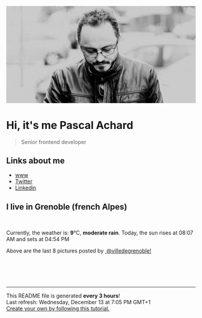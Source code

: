 ![Pascal Achard](./images/photo-pascal-achard.jpg)
# Hi, it's me Pascal Achard
> Senior frontend developer

## Links about me
- [www](https://www.pascal-achard.com)
- [Twitter](https://twitter.com/botmaster)
- [Linkedin](http://www.linkedin.com/in/pascal-achard)


## I live in Grenoble (french Alpes)
<img src="https://openweathermap.org/img/wn/10n@2x.png" alt="">

Currently, the weather is: **9**°C, **moderate rain**.
Today, the sun rises at 08:07 AM and sets at 04:54 PM

Above are the last 8 pictures posted by <a href="https://www.instagram.com/villedegrenoble/" target="_blank"><img alt="" src="https://upload.wikimedia.org/wikipedia/commons/thumb/e/e7/Instagram_logo_2016.svg/1024px-Instagram_logo_2016.svg.png" width="20"/> @villedegrenoble!</a>

<p style="display: flex; flex-wrap: wrap; gap: 20px;">
        <img src="https://cdn1.picuki.com/hosted-by-instagram/q/0exhNuNYnjBcaS3SYdxKjf8F2vJ1Wg9SZ60STLepjSVmIR1vLHOapZA0mpCj4yRwKwVlASuRYzth5IsoUFxWDj17OEzbSryBTzxT6aqYUO6nvDJv9JBml70xJXEYYnev98olU2+pNWwSDv5PHL%7C%7Clo7gX5vnvbCgAojOMMbBCyQlWotfpUrJy9ZRxt+S4jkja45BsNz5F%7C%7CH8kKl1lodnd%7C%7CndYEvf0PMd6trV2QaUNh4kG5OKopCu7Lm4rbzMvR2PZhYXCoOELhn7CTAQX9VKOCvsKGm0m2AOamD1o9IkqhdiDG7w82q4vk4H2bUdBXG9p+kMjxdKyn36dOF+I2WJb81Xjm5adK9YRrIbeGqWbWdXt4jnVV6LXE6xjRVsDE%7C%7CvQdUjscsrgUJ9O0IRKQa4bgHzjoVboMo%7C%7C63yxiDTEX2zbYWcYm.jpeg" alt="" width="200"/>
        <img src="https://cdn1.picuki.com/hosted-by-instagram/q/0exhNuNYnjBcaS3SYdxKjf8F2vJ1Wg5SZ60STLepjSVmIR1vLHOapZA0mpCl6yRxIwVgFDeSYzth5IgpVFxUCT18NELXTLKMTjxQ6qWRXevN1DBj9pJlk788JHIbbXOu9sQrVQmYdSgIGaYDG7uo+qhT5aGuO1lQpTb9d7JGmC4E5ZObS6olhMF4pJ2Jg3Tt%7C%7C9kiJzJE5m4vMAQrptqO52lEX%7C%7CD+O8BnsaBwVLYBxMQK5qnRlSaHEmw+Jj8uQXagtIj+kOYA2ArBJDwT9EaeQ54aDnRTqESLhCJ3t4gj1aSNBdxuiekZkIH2bSAEXG428Fk71p26qCDMa2is4EhX2j3+2JrgXPQH9bjqDOmyceK74TvHO5%7C%7CELaJhbD9cJLmFdxGObfa1BZ8Uw81AFKUeh2GU9iWyQ7rC0kB5BjNbmQedL51GduqM7%7C%7C6gxUTq1jGhlVU0t93qcYFIwgZ398SKrwl+JCqTUu4XHWKGn28sEeFTeLqVxpyHPrwU.jpeg" alt="" width="200"/>
        <img src="https://cdn1.picuki.com/hosted-by-instagram/q/0exhNuNYnjBcaS3SYdxKjf8F2vJ1Wg9SZ60STLepjSVmIR1vLHOapZA0mpCl6yRxIwVgFDeSYztg7IgoUF5RDT18NEHYSLyISz9Q7KScXenN0DBv8JVjkrwzJHwYZnev9MUsVgmYdSgIGaYDG7uo%7C%7CesJ+fnocjcFpjSMNbRCnzdttdCwFahlza4ls%7C%7Ce4kx2xu5xncG0MzWUiG0E8%7C%7C87ZpTQeWfrkf81wovU6FPkPjskM5fz6miKqEGBkeGFzUQ+RubTCnvpe1HO4Mgo2+F6oT6pmIBg613OYtRgEl48PsNytGq5Ezrg9ta2KbUk2Dm87sDVPsbWc0SDOaj3+khYUymfswbKyevsZrZDpeN6HfIrH6ASQQYX7DZVGXm0gNPuDfVX9ddihQpt909hrUqoA1BO28wTqOeWy0xssVGV1ojKvVbpPFNSf5rb18E7amzejjiAdhsOCLrJ45FkLypWYyhN3fCjqCPFrDT386BYtF4MWJOnuv7+GT659RhA4LYAX9zmJ1MAMdg==.jpeg" alt="" width="200"/>
        <img src="https://cdn1.picuki.com/hosted-by-instagram/q/0exhNuNYnjBcaS3SYdxKjf8F2vJ1WgxSZ60STLepjSVmIR1vLHOapZA0mpCj4yRwKwVlASuRYztg7I8sU1xVDD19P0HaSbWKTDtS56iZVevN0DZh9ZVhkr83JXcdYn+n98IsVAmYdSgIGaYDG7uo%7C%7CesJ%7C%7CPnucjcFrjOMNbRKmDdttdCwFahlza4lsfe4kx2xu5xncG114WNxahlw5OLUqQUCSKnjMcF6saR5UvoPjsBRpr6gmCG2GGM5b295BTGS9IjOkqg8iyDXdzQspjD2F+8EIU8hjl246h8Fork03pGUN6s9+MZ1qaaPQU5BWmhm+jVBocW+xzTvSUGI%7C%7CgVRwGKOlf7kNPEu+8WgGtKbcenhyA7JXb3wQexHUVJWFdeHclL+A6OUFv17s7toM9xPh1Ox5RWcdeX%7C%7C8xQ3CzAX1WHcLrNTG9%7C%7Cb+6GnzWTZhmDWolRuxJo=.jpeg" alt="" width="200"/>
        <img src="https://cdn1.picuki.com/hosted-by-instagram/q/0exhNuNYnjBcaS3SYdxKjf8F2vJ1Wg9SZ60STLepjSVmIR1vLHOapZA0mpCl6yRxIwVgFDeSYztg7IktWV5SCj18NEHeQLSPTj9Q5q+aV+7N0jJu9pdilbg8KnAcYXOr88oqUwmYdSgIGaYDG7uo+qhT5aGuO1lQpTb9d7JGmC4E5ZObS6olhMF4pJ2Jg3Tt%7C%7C9kiJzJE5m4vMAQrptqO52hEX%7C%7CD+O8BnsaBwVLYBxMQK5qnRlSaHEmw+Jj8uRHagtIj+kOYA2A7tVR8OqXakEv4CDnRT0WC+sTt3t4gj1aSNBdxuiekZkIH2bSAEXG428Fk71p26qCDMa2is4EhX2j3+2JrgX8oP9rrELqezYf664RXDPJ%7C%7C6Pe9hWj9cJLmFdxGObfa1BZ8Uw81AFKUeh2GU9iKNY7z45At5VANkgBKAKbp1UqTKzpeD91%7C%7CagzaGtDhouM26UaN+w3ME5vqKrwl+JCqTUu5tGRGBn28sEeFTeLqVxpyHPrwU.jpeg" alt="" width="200"/>
        <img src="https://cdn1.picuki.com/hosted-by-instagram/q/0exhNuNYnjBcaS3SYdxKjf8F2vJ1Wg9SZ60STLepjSVmIR1vLHOapZA0mpCl6yRxIwVgFDeSYztg7IkqV1xRDD18NEbZTLCMSDxc6KSZXe3N1zdv8JJlk7c1K30YYXOm9MAuUAmYdSgIGaYDG7uo+qhT5aGuO1lQpTb9d7JGmC4E5ZObS6olhMF4pJ2Jg3Tt%7C%7C9kiJzJE5m4vMAQrptqO52hEX%7C%7CD+O8BnsaBwVLYBxMQK5qnRlSaHEmw+Jj8uR3agtIj+kOYA2BnwUhI84WOMH4QCDnRTgHm%7C%7CgDl3t4gj1aSNBdxuiekZkIH2bSAEXG428Fk71p26qCDMa2is4EhX2j3+2JrgX9oTv7vECOqzYdDx4jvLPp%7C%7C6NeliSj9cJLmFdxGObfa1BZ8Uw81AFKUeh2GU9iXoJrSn3xRTAxpsgGCuNp1nbq7FnYeRwVXZszymiCkymp6LSKdNkVYK5tSarwl+JCqTUu4YaxX3n28sEeFTeLqVxpyHPrwU.jpeg" alt="" width="200"/>
        <img src="https://cdn1.picuki.com/hosted-by-instagram/q/0exhNuNYnjBcaS3SYdxKjf8F2vJ1Wg9SZ60STLepjSVmIR1vLHOapZA0mpCj4yRwKwVlASuRYztg4YwsVVRWCj17P0XcTbGNTztQ7aWaVOakvDZg8JJlkbgwKn0YZ3ao8MEtVWSpNWwSDv5PHL%7C%7Clo7gX5v%7C%7CsbCgEpjuSKrVCkGZTjse3TO9%7C%7C2pYf5%7C%7CHSv1izv9QpcmkazXgpdAd4+pvlpDk1VOCtIc17q7VySKNBicMCv6K81Sa8H2QkaHp%7C%7CECKet8XCkONFui3rSzY57zz2F%7C%7Cl9EEIdvlqztEsonoA2uKmhNd1e9N8AjrPvRUQqGWlvqklPv6XslHPaSkGI%7C%7CmIUwGPRn+T8J7gprsigdcy8U%7C%7Cjc3RvMOobnRoIfV3klJ9bbalDpNsX7LZtBkadkTM1o43yM8zKUTKT67hRQQjpP3mLeW7AmF6m7gpCq8UjDiznT+AVoxZjt.jpeg" alt="" width="200"/>
        <img src="https://cdn1.picuki.com/hosted-by-instagram/q/0exhNuNYnjBcaS3SYdxKjf8F2vJ1Wg9SZ60STLepjSVmIR1vLHOapZA0mpCl6yRxIwVgFDeSYztg4ogvWVxTAj18NETbSr2MSD9T66qbUebN0DZh9pFnkrswLnEYbXSs88AuXAmYdSgIGaYDG7uo+qhT5aGuO1lQpTb9d7JGmC4E5ZObS6olhMF4pJ2Jg3Tt%7C%7C9kiJzJE5m4vMAQrptqO52hEX%7C%7CD+O8BnsaBwVLYBxMQK5qnRlSaHEmw+Jj8uRHagtIj+kOYA2DfeZm0i4WKmErs0DnRThX2wsjh3t4gj1aSNBdxuiekZkIH2bSAEXG428Fk71p26qCDMa2is4EhX2j3+2JrhXcoH9bvEHKGwX%7C%7C7x4TvpOp%7C%7CEMetiWj9cJLmFdxGObfa1BZ8Uw81AFKUeh2GU9iKyIubyzAV7CSVHimKpP8d%7C%7CedeU0Jax6F3DrzSJjDhvuZ7qbeF7200My9earwl+JCqTUuxpaxD1n28sEeFTeLqVxpyHPrwU.jpeg" alt="" width="200"/>
</p>

------------
<p>This README file is generated <b>every 3 hours</b>!
    <br />Last refresh: Wednesday, December 13 at 7:05 PM GMT+1
    <br /><a href="https://medium.com/@th.guibert/how-to-create-a-self-updating-readme-md-for-your-github-profile-f8b05744ca91">Create your own by following this tutorial.</a>
</p>
<p><a href="https://github.com/botmaster/botmaster/actions/workflows/main.yaml"><img alt="" src="https://github.com/botmaster/botmaster/actions/workflows/main.yaml/badge.svg" /></a></p>

